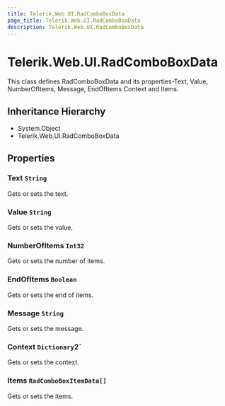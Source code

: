 ```yaml
---
title: Telerik.Web.UI.RadComboBoxData
page_title: Telerik.Web.UI.RadComboBoxData
description: Telerik.Web.UI.RadComboBoxData
---
```


# Telerik.Web.UI.RadComboBoxData

This class defines RadComboBoxData and its properties-Text,
            Value, NumberOfItems, Message, EndOfItems Context and Items.

## Inheritance Hierarchy

* System.Object
* Telerik.Web.UI.RadComboBoxData

## Properties

###  Text `String`

Gets or sets the text.

###  Value `String`

Gets or sets the value.

###  NumberOfItems `Int32`

Gets or sets the number of items.

###  EndOfItems `Boolean`

Gets or sets the end of items.

###  Message `String`

Gets or sets the message.

###  Context `Dictionary`2`

Gets or sets the context.

###  Items `RadComboBoxItemData[]`

Gets or sets the items.

